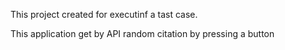 This project created for executinf a tast case.

This application get by API random citation by pressing a button
